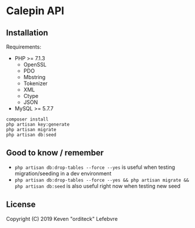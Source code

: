 # Calepin API

## Installation

Requirements:
* PHP >= 7.1.3
  * OpenSSL
  * PDO
  * Mbstring
  * Tokenizer
  * XML
  * Ctype
  * JSON
* MySQL >= 5.7.7

```
composer install
php artisan key:generate
php artisan migrate
php artisan db:seed
```

## Good to know / remember

- `php artisan db:drop-tables --force --yes` is useful when testing 
migration/seeding in a dev environment
- `php artisan db:drop-tables --force --yes && php artisan migrate && php artisan db:seed` 
is also useful right now when testing new seed

## License

Copyright (C) 2019 Keven "orditeck" Lefebvre
